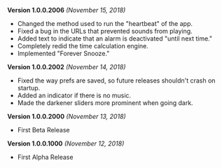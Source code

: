 **Version 1.0.0.2006** *(November 15, 2018)*
- Changed the method used to run the "heartbeat" of the app.
- Fixed a bug in the URLs that prevented sounds from playing.
- Added text to indicate that an alarm is deactivated "until next time."
- Completely redid the time calculation engine.
- Implemented "Forever Snooze."

**Version 1.0.0.2002** *(November 14, 2018)*
- Fixed the way prefs are saved, so future releases shouldn't crash on startup.
- Added an indicator if there is no music.
- Made the darkener sliders more prominent when going dark.

**Version 1.0.0.2000** *(November 13, 2018)*
- First Beta Release

**Version 1.0.0.1000** *(November 12, 2018)*
- First Alpha Release
